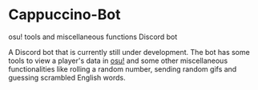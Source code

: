 # Cappuccino-Bot
osu! tools and miscellaneous functions Discord bot

A Discord bot that is currently still under development. The bot has some tools to view a player's data in [osu!](https://osu.ppy.sh/)
and some other miscellaneous functionalities like rolling a random number, sending random gifs and guessing scrambled English words.
